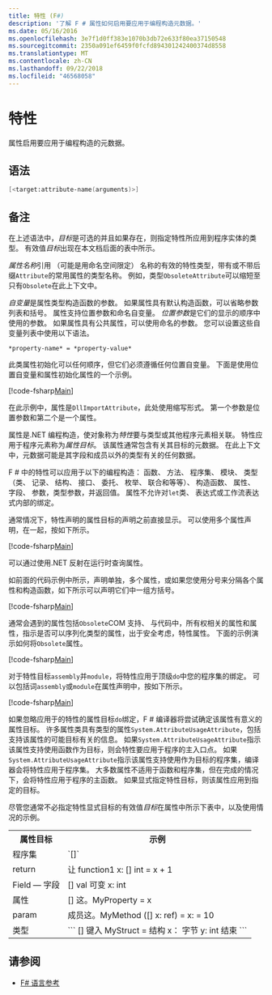 ```yaml
---
title: 特性 (F#)
description: '了解 F # 属性如何启用要应用于编程构造元数据。'
ms.date: 05/16/2016
ms.openlocfilehash: 3e7f1d0ff383e1070b3db72e633f80ea37150548
ms.sourcegitcommit: 2350a091ef6459f0fcfd894301242400374d8558
ms.translationtype: MT
ms.contentlocale: zh-CN
ms.lasthandoff: 09/22/2018
ms.locfileid: "46568058"
---
```

# <a name="attributes"></a>特性

属性启用要应用于编程构造的元数据。

## <a name="syntax"></a>语法

```fsharp
[<target:attribute-name(arguments)>]
```

## <a name="remarks"></a>备注

在上述语法中，*目标*是可选的并且如果存在，则指定特性所应用到程序实体的类型。 有效值*目标*出现在本文档后面的表中所示。

*属性名称*引用 （可能是用命名空间限定） 名称的有效的特性类型，带有或不带后缀`Attribute`的常用属性的类型名称。 例如，类型`ObsoleteAttribute`可以缩短至只有`Obsolete`在此上下文中。

*自变量*是属性类型构造函数的参数。 如果属性具有默认构造函数，可以省略参数列表和括号。 属性支持位置参数和命名自变量。 *位置参数*是它们的显示的顺序中使用的参数。 如果属性具有公共属性，可以使用命名的参数。 您可以设置这些自变量列表中使用以下语法。

```
*property-name* = *property-value*
```

此类属性初始化可以任何顺序，但它们必须遵循任何位置自变量。 下面是使用位置自变量和属性初始化属性的一个示例。

[!code-fsharp[Main](../../../samples/snippets/fsharp/lang-ref-2/snippet6202.fs)]

在此示例中，属性是`DllImportAttribute`，此处使用缩写形式。 第一个参数是位置参数和第二个是一个属性。

属性是.NET 编程构造，使对象称为*特性*要与类型或其他程序元素相关联。 特性应用于程序元素称为*属性目标*。 该属性通常包含有关其目标的元数据。 在此上下文中，元数据可能是其字段和成员以外的类型有关的任何数据。

F # 中的特性可以应用于以下的编程构造： 函数、 方法、 程序集、 模块、 类型 （类、 记录、 结构、 接口、 委托、 枚举、 联合和等等）、 构造函数、 属性、 字段、 参数，类型参数，并返回值。 属性不允许对`let`类、 表达式或工作流表达式内部的绑定。

通常情况下，特性声明的属性目标的声明之前直接显示。 可以使用多个属性声明，在一起，按如下所示。

[!code-fsharp[Main](../../../samples/snippets/fsharp/lang-ref-2/snippet6603.fs)]

可以通过使用.NET 反射在运行时查询属性。

如前面的代码示例中所示，声明单独，多个属性，或如果您使用分号来分隔各个属性和构造函数，如下所示可以声明它们中一组方括号。

[!code-fsharp[Main](../../../samples/snippets/fsharp/lang-ref-2/snippet6604.fs)]

通常会遇到的属性包括`Obsolete`COM 支持、 与代码中，所有权相关的属性和属性，指示是否可以序列化类型的属性，出于安全考虑，特性属性。 下面的示例演示如何将`Obsolete`属性。

[!code-fsharp[Main](../../../samples/snippets/fsharp/lang-ref-2/snippet6605.fs)]

对于特性目标`assembly`并`module`，将特性应用于顶级`do`中您的程序集的绑定。 可以包括词`assembly`或`module`在属性声明中，按如下所示。

[!code-fsharp[Main](../../../samples/snippets/fsharp/lang-ref-2/snippet6606.fs)]

如果忽略应用于的特性的属性目标`do`绑定，F # 编译器将尝试确定该属性有意义的属性目标。 许多属性类具有类型的属性`System.AttributeUsageAttribute`，包括支持该属性的可能目标有关的信息。 如果`System.AttributeUsageAttribute`指示该属性支持使用函数作为目标，则会特性要应用于程序的主入口点。 如果`System.AttributeUsageAttribute`指示该属性支持使用作为目标的程序集，编译器会将特性应用于程序集。 大多数属性不适用于函数和程序集，但在完成的情况下，会将特性应用于程序的主函数。 如果显式指定特性目标，则该属性应用到指定的目标。

尽管您通常不必指定特性显式目标的有效值*目标*在属性中所示下表中，以及使用情况的示例。

<table>
  <tr>
    <th>属性目标</td>
    <th>示例</td> 
  </tr>
  <tr>
    <td>程序集</td>
    <td>`[<assembly: AssemblyVersionAttribute("1.0.0.0")>]`</td> 
  </tr>
  <tr>
    <td>return</td>
    <td>让 function1 x: [<return: Obsolete>] int = x + 1</td> 
  </tr>
  <tr>
    <td>Field — 字段</td>
    <td>[<field: DefaultValue>] val 可变 x: int</td> 
  </tr>
  <tr>
    <td>属性</td>
    <td>[<property: Obsolete>] 这。MyProperty = x</td> 
  </tr>
  <tr>
    <td>param</td>
    <td>成员这。MyMethod ([<param: Out>] x: ref<int>) = x: = 10</td> 
  </tr>
  <tr>
    <td>类型</td>
    <td>
        ```
        [<type: StructLayout(Sequential)>] 键入 MyStruct = 结构 x： 字节 y: int 结束 ```
    </td> 
  </tr>
</table>

## <a name="see-also"></a>请参阅

- [F# 语言参考](index.md)

